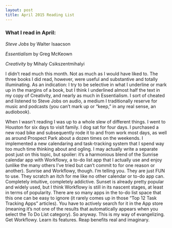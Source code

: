 ```yaml
---
layout: post
title: April 2015 Reading List
---
```


<h3>What I read in April:</h3>

<em>Steve Jobs</em> by Walter Isaacson

<em>Essentialism</em> by Greg McKeown

<em>Creativity</em> by Mihaly Csikszentmihalyi

I didn’t read much this month. Not as much as I would have liked to. The three books I did read, however, were useful and substantive and totally illuminating. As an indication: I try to be selective in what I underline or mark up in the margins of a book, but I think I underlined almost half the text in my copy of Creativity, and nearly as much in Essentialism. I sort of cheated and listened to Steve Jobs on audio, a medium I traditionally reserve for music and podcasts (you can’t mark up or “keep,” in any real sense, an audiobook).

When I wasn’t reading I was up to a whole slew of different things. I went to Houston for six days to visit family. I dog sat for four days. I purchased a new road bike and subsequently rode it to and from work most days, as well as around Prospect Park about a dozen times on the weekends. I implemented a new calendaring and task-tracking system that I spend way too much time thinking about and ogling. I may actually write a separate post just on this topic, but spoiler: it’s a harmonious blend of the Sunrise calendar app with Workflowy, a to-do list app that I actually use and enjoy (unlike the many others I’ve tried but can’t commit to for one reason or another). Sunrise and Workflowy, though. I’m telling you. They are just FUN to use. They scratch an itch for me like no other calendar or to-do app can. Completely intuitive, completely addictive. Sunset is already pretty popular and widely used, but I think Workflowy is still in its nascent stages, at least in terms of popularity. There are so many apps in the to-do list space that this one can be easy to ignore (it rarely comes up in those “Top 12 Task Tracking Apps” articles). You have to actively search for it in the App store (meaning it’s not one of the results that automatically appears when you select the To Do List category). So anyway. This is my way of evangelizing. Get Workflowy. Learn its features. Reap benefits real and imaginary.
